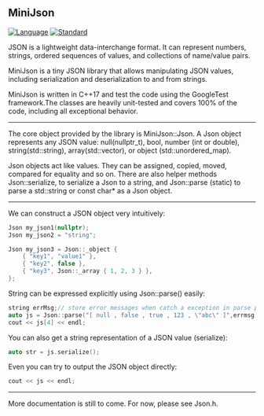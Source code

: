 ﻿MiniJson
----------
[![Language](https://img.shields.io/badge/language-C++-blue.svg)](https://isocpp.org/)
[![Standard](https://img.shields.io/badge/c%2B%2B-17-blue.svg)](https://en.wikipedia.org/wiki/C%2B%2B#Standardization)

JSON is a lightweight data-interchange format. It can represent numbers, strings, ordered sequences of values, and collections of name/value pairs.

MiniJson is a tiny JSON library that allows manipulating JSON values, including serialization and deserialization to and from strings. 

MiniJson is written in C++17 and test the code using the GoogleTest framework.The classes are heavily unit-tested and covers 100% of the code, including all exceptional behavior. 


----------
The core object provided by the library is MiniJson::Json. A Json object represents any JSON value: null(nullptr_t), bool, number (int or double), string(std::string), array(std::vector), or object (std::unordered_map).

Json objects act like values. They can be assigned, copied, moved, compared for equality and so on. There are also helper methods Json::serialize, to serialize a Json to a string, and Json::parse (static) to parse a std::string or const char* as a Json object.

----------
We can construct a JSON object very intuitively:
```C++
Json my_json1(nullptr);
Json my_json2 = "string";

Json my_json3 = Json::_object {
    { "key1", "value1" },
    { "key2", false },
    { "key3", Json::_array { 1, 2, 3 } },
};
```
String can be expressed explicitly using Json::parse() easily:
```C++
string errMsg;// store error messages when catch a exception in parse process
auto js = Json::parse("[ null , false , true , 123 , \"abc\" ]",errmsg);
cout << js[4] << endl;
```
You can also get a string representation of a JSON value (serialize):
```C++
auto str = js.serialize();
```
Even you can try to output the JSON object directly:
```C++
cout << js << endl;
```

----------
More documentation is still to come. For now, please see Json.h.


